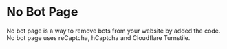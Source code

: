# No Bot Page
No bot page is a way to remove bots from your website by added the code.
No bot page uses reCaptcha, hCaptcha and Cloudflare Turnstile.